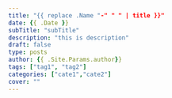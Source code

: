 ```yaml
---
title: "{{ replace .Name "-" " " | title }}"
date: {{ .Date }}
subTitle: "subTitle"
description: "this is description"
draft: false
type: posts
author: {{ .Site.Params.author}}
tags: ["tag1", "tag2"]
categories: ["cate1","cate2"]
cover: ""
---
```


